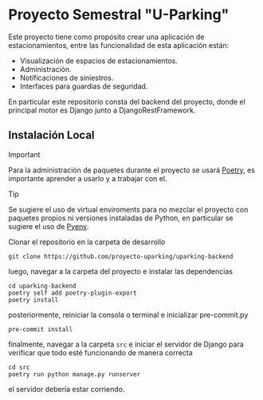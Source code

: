 # Proyecto Semestral "U-Parking"

Este proyecto tiene como propósito crear una aplicación de estacionamientos, entre las funcionalidad de esta aplicación están:

- Visualización de espacios de estacionamientos.
- Administración.
- Notificaciones de siniestros.
- Interfaces para guardias de seguridad.

En particular este repositorio consta del backend del proyecto, donde el principal motor es Django junto a DjangoRestFramework.

## Instalación Local

> [!IMPORTANT]
> Para la administración de paquetes durante el proyecto se usará [Poetry](https://python-poetry.org/), es importante aprender a usarlo y a trabajar con el.

> [!TIP]
> Se sugiere el uso de virtual enviroments para no mezclar el proyecto con paquetes propios ni versiones instaladas de Python, en particular se sugiere el uso de [Pyenv](https://github.com/pyenv/pyenv).

Clonar el repositorio en la carpeta de desarrollo

```shell
git clone https://github.com/proyecto-uparking/uparking-backend
```

luego, navegar a la carpeta del proyecto e instalar las dependencias

```shell
cd uparking-backend
poetry self add poetry-plugin-export
poetry install
```

posteriormente, reiniciar la consola o terminal e inicializar pre-commit.py

```shell
pre-commit install
```

finalmente, navegar a la carpeta `src` e iniciar el servidor de Django para verificar que todo esté funcionando de manera correcta

```shell
cd src
poetry run python manage.py runserver
```

el servidor debería estar corriendo.
